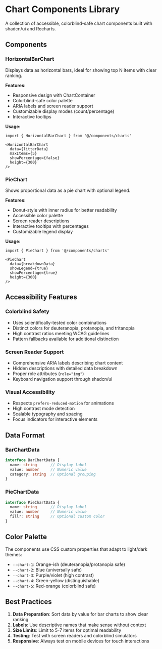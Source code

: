 # Chart Components Library

A collection of accessible, colorblind-safe chart components built with shadcn/ui and Recharts.

## Components

### HorizontalBarChart
Displays data as horizontal bars, ideal for showing top N items with clear ranking.

**Features:**
- Responsive design with ChartContainer
- Colorblind-safe color palette
- ARIA labels and screen reader support
- Customizable display modes (count/percentage)
- Interactive tooltips

**Usage:**
```tsx
import { HorizontalBarChart } from '@/components/charts'

<HorizontalBarChart
  data={litterData}
  maxItems={5}
  showPercentage={false}
  height={300}
/>
```

### PieChart
Shows proportional data as a pie chart with optional legend.

**Features:**
- Donut-style with inner radius for better readability
- Accessible color palette
- Screen reader descriptions
- Interactive tooltips with percentages
- Customizable legend display

**Usage:**
```tsx
import { PieChart } from '@/components/charts'

<PieChart
  data={breakdownData}
  showLegend={true}
  showPercentage={true}
  height={300}
/>
```

## Accessibility Features

### Colorblind Safety
- Uses scientifically-tested color combinations
- Distinct colors for deuteranopia, protanopia, and tritanopia
- High contrast ratios meeting WCAG guidelines
- Pattern fallbacks available for additional distinction

### Screen Reader Support
- Comprehensive ARIA labels describing chart content
- Hidden descriptions with detailed data breakdown
- Proper role attributes (`role="img"`)
- Keyboard navigation support through shadcn/ui

### Visual Accessibility
- Respects `prefers-reduced-motion` for animations
- High contrast mode detection
- Scalable typography and spacing
- Focus indicators for interactive elements

## Data Format

### BarChartData
```typescript
interface BarChartData {
  name: string      // Display label
  value: number     // Numeric value
  category: string  // Optional grouping
}
```

### PieChartData
```typescript
interface PieChartData {
  name: string      // Display label
  value: number     // Numeric value
  fill?: string     // Optional custom color
}
```

## Color Palette

The components use CSS custom properties that adapt to light/dark themes:

- `--chart-1`: Orange-ish (deuteranopia/protanopia safe)
- `--chart-2`: Blue (universally safe)
- `--chart-3`: Purple/violet (high contrast)
- `--chart-4`: Green-yellow (distinguishable)
- `--chart-5`: Red-orange (colorblind safe)

## Best Practices

1. **Data Preparation**: Sort data by value for bar charts to show clear ranking
2. **Labels**: Use descriptive names that make sense without context
3. **Size Limits**: Limit to 5-7 items for optimal readability
4. **Testing**: Test with screen readers and colorblind simulators
5. **Responsive**: Always test on mobile devices for touch interactions